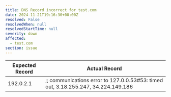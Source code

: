 ```yaml
---
title: DNS Record incorrect for test.com
date: 2024-11-21T19:16:30+00:00Z
resolved: False
resolvedWhen: null
resolvedStartTime: null
severity: down
affected:
  - test.com
section: issue
---
```


| Expected Record  | Actual Record  |
|------------------|----------------|
| 192.0.2.1 | ;; communications error to 127.0.0.53#53: timed out, 3.18.255.247, 34.224.149.186 |
